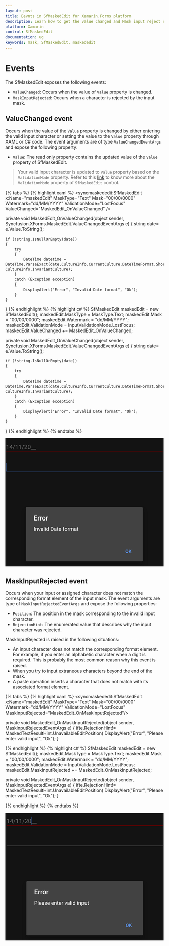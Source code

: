 ```yaml
---
layout: post
title: Eevnts in SfMaskedEdit for Xamarin.Forms platform
description: Learn how to get the value changed and Mask input reject events in SfMaskedEdit
platform: Xamarin
control: SfMaskedEdit
documentation: ug 
keywords: mask, SfMaskedEdit, maskededit
---
```

# Events
The SfMaskedEdit exposes the following events:

* `ValueChanged`: Occurs when the value of `Value` property is changed.
* `MaskInputRejected`: Occurs when a character is rejected by the input mask.

## ValueChanged event

Occurs when the value of the `Value` property is changed by either entering the valid input character or setting the value to the `Value` property through XAML or C# code. The event arguments are of type `ValueChangedEventArgs` and expose the following property:

* `Value`: The read only property contains the updated value of the `Value` property of SfMaskedEdit.

> Your valid input character is updated to `Value` property based on the `ValidationMode` property.
> Refer to this [link](validation.html#validation-mode) to know more about the `ValidationMode` property of `SfMaskedEdit` control.

{% tabs %}
{% highlight xaml %}
<syncmaskededit:SfMaskedEdit x:Name="maskedEdit" MaskType="Text" Mask="00/00/0000" Watermark="dd/MM/YYYY" ValidationMode="LostFocus" ValueChanged="MaskedEdit_OnValueChanged" />

private void MaskedEdit_OnValueChanged(object sender, Syncfusion.XForms.MaskedEdit.ValueChangedEventArgs e)
{
    string date= e.Value.ToString();
    
    if (!string.IsNullOrEmpty(date))
    {
        try
        {
            DateTime datetime = DateTime.ParseExact(date,CultureInfo.CurrentCulture.DateTimeFormat.ShortDatePattern, CultureInfo.InvariantCulture);
        }
        catch (Exception exception)
        {
            DisplayAlert("Error", "Invalid Date format", "Ok");
        }
    }
}
{% endhighlight %}
{% highlight c# %}
SfMaskedEdit maskedEdit = new SfMaskedEdit();
maskedEdit.MaskType = MaskType.Text;
maskedEdit.Mask = "00/00/0000";
maskedEdit.Watermark = "dd/MM/YYYY";
maskedEdit.ValidationMode = InputValidationMode.LostFocus;
maskedEdit.ValueChanged += MaskedEdit_OnValueChanged;

private void MaskedEdit_OnValueChanged(object sender, Syncfusion.XForms.MaskedEdit.ValueChangedEventArgs e)
{
    string date= e.Value.ToString();
    
    if (!string.IsNullOrEmpty(date))
    {
        try
        {
            DateTime datetime = DateTime.ParseExact(date,CultureInfo.CurrentCulture.DateTimeFormat.ShortDatePattern, CultureInfo.InvariantCulture);
        }
        catch (Exception exception)
        {
            DisplayAlert("Error", "Invalid Date format", "Ok");
        }
    }
}
{% endhighlight %}
{% endtabs %}

![ValueChanged event support in Xamarin.Forms masked edit](SfMaskedEditImages/ValueChangedevent.png)

## MaskInputRejected event

Occurs when your input or assigned character does not match the corresponding format element of the input mask. The event arguments are type of `MaskInputRejectedEventArgs` and expose the following properties:

* `Position`: The position in the mask corresponding to the invalid input character.
* `RejectionHint`: The enumerated value that describes why the input character was rejected.

MaskInputRejected is raised in the following situations:

* An input character does not match the corresponding format element. For example, if you enter an alphabetic character when a digit is required. This is probably the most common reason why this event is raised.
* When you try to input extraneous characters beyond the end of the mask.
* A paste operation inserts a character that does not match with its associated format element. 

{% tabs %}
{% highlight xaml %}
<syncmaskededit:SfMaskedEdit x:Name="maskedEdit" MaskType="Text" Mask="00/00/0000" Watermark="dd/MM/YYYY" ValidationMode="LostFocus" MaskInputRejected="MaskedEdit_OnMaskInputRejected"/>

private void MaskedEdit_OnMaskInputRejected(object sender, MaskInputRejectedEventArgs e)
{
    if(e.RejectionHint!= MaskedTextResultHint.UnavailableEditPosition)
        DisplayAlert("Error", "Please enter valid input", "Ok");
}

{% endhighlight %}
{% highlight c# %}
SfMaskedEdit maskedEdit = new SfMaskedEdit();
maskedEdit.MaskType = MaskType.Text;
maskedEdit.Mask = "00/00/0000";
maskedEdit.Watermark = "dd/MM/YYYY";
maskedEdit.ValidationMode = InputValidationMode.LostFocus;
maskedEdit.MaskInputRejected += MaskedEdit_OnMaskInputRejected;

private void MaskedEdit_OnMaskInputRejected(object sender, MaskInputRejectedEventArgs e)
{
    if(e.RejectionHint!= MaskedTextResultHint.UnavailableEditPosition)
        DisplayAlert("Error", "Please enter valid input", "Ok");
}

{% endhighlight %}
{% endtabs %}

![MaskInputRejected event support in Xamarin.Forms masked edit](SfMaskedEditImages/MaskInputRejectedevent.png)